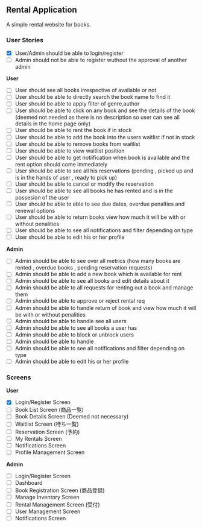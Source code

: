 ## Rental Application

A simple rental website for books.

### User Stories

- [x] User/Admin should be able to login/register
- [ ] Admin should not be able to register wuthout the approval of another admin

**User**

- [ ] User should see all books irrespective of available or not
- [ ] User should be able to directly search the book name to find it
- [ ] User should be able to apply filter of genre,author
- [ ] User should be able to click on any book and see the details of the book (deemed not needed as there is no description so user can see all details in the home page only)
- [ ] User should be able to rent the book if in stock
- [ ] User should be able to add the book into the users waitlist if not in stock
- [ ] User should be able to remove books from waitlist
- [ ] User should be able to view waitlist position
- [ ] User should be able to get notiification when book is available and the rent option should come immediately
- [ ] User should be able to see all his reservations (pending , picked up and is in the hands of user , ready to pick up)
- [ ] User should be able to cancel or modify the reservation
- [ ] User should be able to see all books he has rented and is in the possesion of the user
- [ ] User should be able to able to see due dates, overdue penalties and renewal options
- [ ] User should be able to return books view how much it will be with or without penalities
- [ ] User should be able to see all notifications and filter depending on type
- [ ] User should be able to edit his or her profile

**Admin**

- [ ] Admin should be able to see over all metrics (how many books are rented , overdue books , pending reservation requests)
- [ ] Admin should be able to add a new book which is available for rent
- [ ] Admin should be able to see all books and edit details about it
- [ ] Admin should be able to all requests for renting out a book and manage them
- [ ] Admin should be able to approve or reject rental req
- [ ] Admin should be able to handle return of book and view how much it will be with or without penalities
- [ ] Admin should be able to handle see all users
- [ ] Admin should be able to see all books a user has
- [ ] Admin should be able to block or unblock users
- [ ] Admin should be able to handle
- [ ] Admin should be able to see all notifications and filter depending on type
- [ ] Admin should be able to edit his or her profile

### Screens

**User**

- [x] Login/Register Screen
- [ ] Book List Screen (商品一覧)
- [ ] Book Details Screen (Deemed not necessary)
- [ ] Waitlist Screen (待ち一覧)
- [ ] Reservation Screen (予約)
- [ ] My Rentals Screen
- [ ] Notifications Screen
- [ ] Profile Management Screen

**Admin**

- [ ] Login/Register Screen
- [ ] Dashboard
- [ ] Book Registration Screen (商品登録)
- [ ] Manage Inventory Screen
- [ ] Rental Management Screen (受付)
- [ ] User Management Screen
- [ ] Notifications Screen
